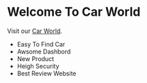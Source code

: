 # Welcome To Car World

Visit our  [Car World](https://car-world-a1cb5.web.app/).

- Easy To Find Car
- Awsome Dashbord
- New Product
- Heigh Security
- Best Review Website